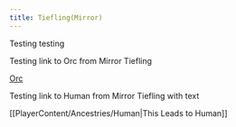 ```yaml
---
title: Tiefling(Mirror)
---
```


Testing testing

Testing link to Orc from Mirror Tiefling

[Orc](PlayerContent/Ancestries/Orc)

Testing link to Human from Mirror Tiefling with text

[[PlayerContent/Ancestries/Human|This Leads to Human]]